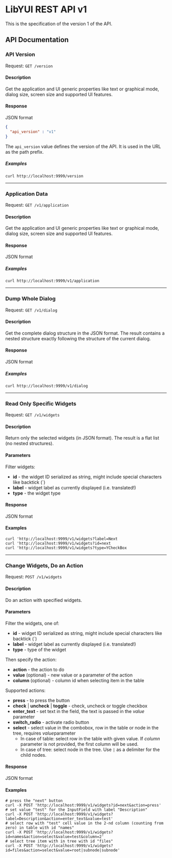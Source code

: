 # LibYUI REST API v1

This is the specification of the version 1 of the API.

## API Documentation

### API Version

Request: `GET /version`

#### Description

Get the application and UI generic properties like text or graphical mode,
dialog size, screen size and supported UI features.

#### Response

JSON format

```json
{
  "api_version" : "v1"
}
```

The `api_version` value defines the version of the API. It is used in the URL
as the path prefix.

##### Examples

```
curl http://localhost:9999/version
```
---

### Application Data

Request: `GET /v1/application`

#### Description

Get the application and UI generic properties like text or graphical mode,
dialog size, screen size and supported UI features.

#### Response

JSON format

##### Examples

```
curl http://localhost:9999/v1/application
```
---

### Dump Whole Dialog
 
 Request: `GET /v1/dialog`

#### Description

Get the complete dialog structure in the JSON format. The result contains
a nested structure exactly following the structure of the current dialog.

#### Response

JSON format

##### Examples

```
curl http://localhost:9999/v1/dialog
```

---

### Read Only Specific Widgets

Request: `GET /v1/widgets`

#### Description

Return only the selected widgets (in JSON format). The result is a flat list
(no nested structures).

#### Parameters

Filter widgets:

- **id** - the widget ID serialized as string, might include special characters
  like backtick (\`)
- **label** - widget label as currently displayed (i.e. translated!)
- **type** - the widget type

#### Response

JSON format

#### Examples

```
curl 'http://localhost:9999/v1/widgets?label=Next
curl 'http://localhost:9999/v1/widgets?id=next
curl 'http://localhost:9999/v1/widgets?type=YCheckBox
```

---

### Change Widgets, Do an Action</h3>

Request: `POST /v1/widgets`

#### Description

Do an action with specified widgets.

#### Parameters

Filter the widgets, one of:

- **id** - widget ID serialized as string, might include special characters
  like backtick (\`)
- **label** - widget label as currently displayed (i.e. translated!)
- **type** - type of the widget

Then specify the action:

- **action** - the action to do
- **value** (optional) - new value or a parameter of the action
- **column** (optional) - column id when selecting item in the table

Supported actions:

- **press** - to press the button
- **check** | **uncheck**  | **toggle** - check, uncheck or toggle checkbox
- **enter_text** - set text in the field, the text is passed in the
  *value* parameter
- **switch_radio** - activate radio button
- **select** - select value in the combobox, row in the table or node in the
  tree, requires *value*parameter
  - In case of table: select row in the table with given value. If
        *column* parameter is not provided, the first column will be used.  
  - In case of tree: select node in the tree. Use `|` as a delimiter for
        the child nodes.

#### Response

JSON format

#### Examples

```shell
# press the "next" button
curl -X POST 'http://localhost:9999/v1/widgets?id=next&action=press'
# set value "test" for the InputField with label "Description"
curl -X POST 'http://localhost:9999/v1/widgets?label=Description&action=enter_text&value=test'
# select row with "test" cell value in the 2-nd column (counting from zero) in table with id "names"
curl -X POST 'http://localhost:9999/v1/widgets?id=names&action=select&value=test&column=2'
# select tree item with in tree with id "files"
curl -X POST 'http://localhost:9999/v1/widgets?id=files&action=select&value=root|subnode|subnode'
```